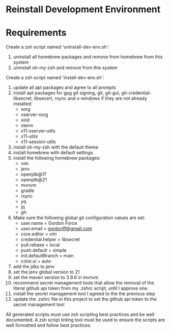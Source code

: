 # Reinstall Development Environment

# Requirements

Create a zsh script named 'uninstall-dev-env.sh':
1. uninstall all homebrew packages and remove from homebrew from this system
2. uninstall oh-my-zsh and remove from this system

Create a zsh script named 'install-dev-env.sh':
1. update all apt packages and agree to all prompts
2. install apt packages for gpg git signing, git, git-gui, git-credential-libsecret, libsecert, rsync and x-windows if they are not already installed:
   - xorg
   - xserver-xorg
   - xinit
   - xterm
   - x11-xserver-utils
   - x11-utils
   - x11-session-utils
3. install oh-my-zsh with the default theme
4. install homebrew with default settings
5. install the following homebrew packages:
   - vim
   - jenv
   - openjdk@17
   - openjdk@21
   - mvnvm
   - gradle
   - rsync
   - yq
   - jq
   - gh
5. Make sure the following global git configuration values are set:
   - user.name = Gordon Force
   - user.email = gordonff@gmail.com
   - core.editor = vim
   - credential.helper = libsecret
   - pull.rebase = local
   - push.default = simple
   - init.defaultBranch = main
   - color.ui = auto
6. add the jdks to jenv
6. set the jenv global version to 21
7. set the maven version to 3.9.6 in mvnvm
8. recommend secret management tools that allow the removal of the literal github api token from my .zshrc script, until I approve one.
9. install the secret management tool I agreed to the the previous step
10. update the .zshrc file in this project to set the github api token to the secret management tool

All generated scripts must use zsh scripting best practices and be well documented.
A zsh script linting tool must be used to ensure the scripts are well formatted and follow best practices.

